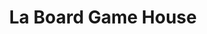 ---
title: "La Board Game House"
url: /ciudad-autonoma-de-buenos-aires/la-board-game-house/
shop: juegos
---